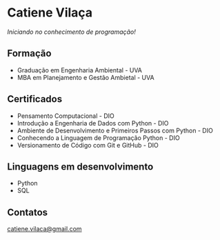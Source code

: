 # Catiene Vilaça

*Iniciando no conhecimento de programação!*

## Formação
- Graduação em Engenharia Ambiental - UVA
- MBA em Planejamento e Gestão Ambietal - UVA
 
## Certificados

- Pensamento Computacional - DIO
- Introdução a Engenharia de Dados com Python - DIO
- Ambiente de Desenvolvimento e Primeiros Passos com Python - DIO
- Conhecendo a Linguagem de Programação Python - DIO
- Versionamento de Código com Git e GitHub - DIO


## Linguagens em desenvolvimento

- Python
- SQL

## Contatos

catiene.vilaca@gmail.com
